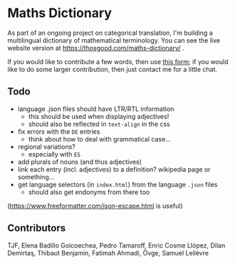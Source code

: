 # Maths Dictionary

As part of an ongoing project on categorical translation, I'm building a multilingual dictionary of mathematical terminology.
You can see the live website version at https://thosgood.com/maths-dictionary/ .

If you would like to contribute a few words, then use [this form](https://docs.google.com/forms/d/e/1FAIpQLScxROn89utMb6NwsM4H6hbOcTtw2NzjLXztmrBinyQwGeZPSg/viewform); if you would like to do some larger contribution, then just contact me for a little chat.

## Todo

- language .json files should have LTR/RTL information
    + this should be used when displaying adjectives!
    + should also be reflected in `text-align` in the css
- fix errors with the `DE` entries
    + think about how to deal with grammatical case...
- regional variations?
    + especially with `ES`
- add plurals of nouns (and thus adjectives)
- link each entry (incl. adjectives) to a definition? wikipedia page or something...
- get language selectors (in `index.html`) from the language `.json` files
    + should also get endonyms from there too

(<https://www.freeformatter.com/json-escape.html> is useful)

## Contributors

TJF, Elena Badillo Goicoechea, Pedro Tamaroff, Enric Cosme Llópez, Dilan Demirtaş, Thibaut Benjamin, Fatimah Ahmadi, Övge, Samuel Lelièvre
